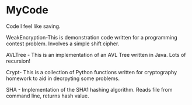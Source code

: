 # MyCode
Code I feel like saving.

WeakEncryption-This is demonstration code written for a programming contest problem. Involves a simple shift cipher.

AVLTree - This is an implementation of an AVL Tree written in Java. Lots of recursion!

Crypt- This is a collection of Python functions written for cryptography homework to aid in decrpyting some problems.

SHA - Implementation of the SHA1 hashing algorithm. Reads file from command line, returns hash value.
